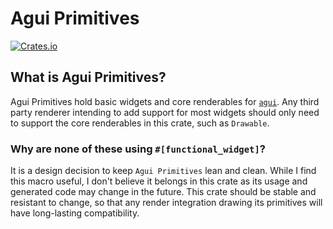 # Agui Primitives

[![Crates.io](https://img.shields.io/crates/v/agui_primitives?style=flat-square&logo=rust)](https://crates.io/crates/agui_primitives)

## What is Agui Primitives?

Agui Primitives hold basic widgets and core renderables for [`agui`](https://crates.io/crates/agui). Any third party renderer intending to add support for most widgets should only need to support the core renderables in this crate, such as `Drawable`.

### Why are none of these using `#[functional_widget]`?

It is a design decision to keep `Agui Primitives` lean and clean. While I find this macro useful, I don't believe it belongs in this crate as its usage and generated code may change in the future. This crate should be stable and resistant to change, so that any render integration drawing its primitives will have long-lasting compatibility.